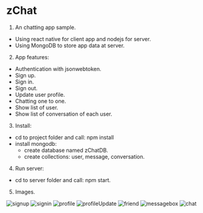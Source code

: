 # zChat
1. An chatting app sample.
- Using react native for client app and nodejs for server.
- Using MongoDB to store app data at server.
2. App features:
- Authentication with jsonwebtoken.
- Sign up.
- Sign in.
- Sign out.
- Update user profile.
- Chatting one to one.
- Show list of user.
- Show list of conversation of each user.
3. Install:
- cd to project folder and call: npm install
- install mongodb:
	+ create database named zChatDB.
	+ create collections: user, message, conversation.
4. Run server:
- cd to server folder and call: npm start.
5. Images.



![signup](https://user-images.githubusercontent.com/58189768/74098363-e252e280-4b49-11ea-8291-1844e156b930.png)
![signin](https://user-images.githubusercontent.com/58189768/74098364-e3840f80-4b49-11ea-9c55-88d2717ca33d.png)
![profile](https://user-images.githubusercontent.com/58189768/74098365-e3840f80-4b49-11ea-8414-d49ffcf80e39.png)
![profileUpdate](https://user-images.githubusercontent.com/58189768/74098366-e41ca600-4b49-11ea-809c-c53d6d57f597.png)
![friend](https://user-images.githubusercontent.com/58189768/74098368-ee3ea480-4b49-11ea-9605-3429ebf3f6ca.png)
![messagebox](https://user-images.githubusercontent.com/58189768/74098372-f4348580-4b49-11ea-9f7d-ab47885b8201.png)
![chat](https://user-images.githubusercontent.com/58189768/74098375-f7c80c80-4b49-11ea-9888-f4300673b368.png)
